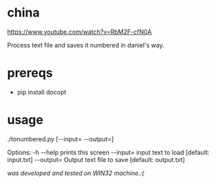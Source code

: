 # china
https://www.youtube.com/watch?v=RbM2F-cfN0A


Process text file and saves it numbered in daniel's way.


# prereqs
* pip install docopt

# usage
  ./tonumbered.py [--input=<FILE> --output=<FILE>]

Options:
  -h --help     prints this screen
  --input=<FILE>    input text to load [default: input.txt]
  --output=<FILE>   Output text file to save [default: output.txt]




*was developed and tested on WIN32 machine.:(*
